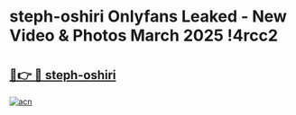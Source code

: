 # steph-oshiri Onlyfans Leaked - New Video & Photos March 2025 !4rcc2

# <h2><a href="https://dqkgs5.iuczelnia.edu.pl?title=steph-oshiri&ref=4rcc2">🔗👉 🔴 steph-oshiri</a></h2>

[![acn](https://github.com/user-attachments/assets/0f9c940e-d8b0-45ae-aac7-cd30a18b3e1c)](https://dqkgs5.iuczelnia.edu.pl?title=steph-oshiri&ref=4rcc2)

